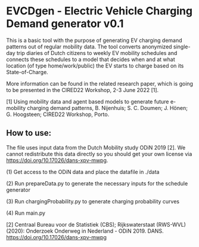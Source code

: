 # EVCDgen - Electric Vehicle Charging Demand generator v0.1
This is a basic tool with the purpose of generating EV charging demand patterns out of regular mobility data. The tool converts anonymized single-day trip diaries of Dutch citizens to weekly EV mobility schedules and connects these schedules to a model that decides when and at what location (of type home/work/public) the EV starts to charge based on its State-of-Charge.

More information can be found in the related research paper, which is going to be presented in the CIRED22 Workshop, 2-3 June 2022 [1].

[1] Using mobility data and agent based models to generate future e-mobility charging demand patterns, B. Nijenhuis; S. C. Doumen; J. Hönen; G. Hoogsteen; CIRED22 Workshop, Porto.


## How to use:
The file uses input data from the Dutch Mobility study ODiN 2019 [2]. We cannot redistribute this data directly so you should get your own license via https://doi.org/10.17026/dans-xpv-mwpg.

(1) Get access to the ODiN data and place the datafile in ./data

(2) Run prepareData.py to generate the necessary inputs for the schedule generator

(3) Run chargingProbability.py to generate charging probability curves

(4) Run main.py

[2] Centraal Bureau voor de Statistiek (CBS); Rijkswaterstaat (RWS-WVL) (2020): Onderzoek Onderweg in Nederland - ODiN 2019. DANS. https://doi.org/10.17026/dans-xpv-mwpg
